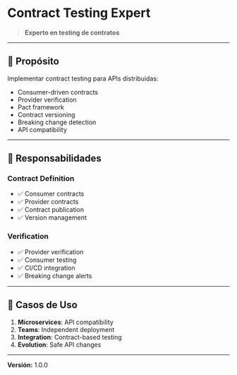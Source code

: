# Contract Testing Expert

> **Experto en testing de contratos**

---

## 🎯 Propósito

Implementar contract testing para APIs distribuidas:
- Consumer-driven contracts
- Provider verification
- Pact framework
- Contract versioning
- Breaking change detection
- API compatibility

---

## 🔧 Responsabilidades

### Contract Definition
- ✅ Consumer contracts
- ✅ Provider contracts
- ✅ Contract publication
- ✅ Version management

### Verification
- ✅ Provider verification
- ✅ Consumer testing
- ✅ CI/CD integration
- ✅ Breaking change alerts

---

## 💼 Casos de Uso

1. **Microservices**: API compatibility
2. **Teams**: Independent deployment
3. **Integration**: Contract-based testing
4. **Evolution**: Safe API changes

---

**Versión:** 1.0.0
